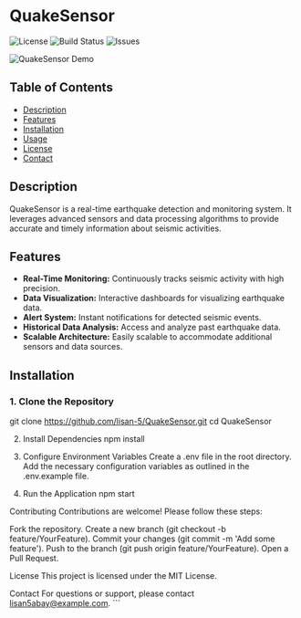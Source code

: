 # QuakeSensor

![License](https://img.shields.io/badge/License-MIT-blue.svg)
![Build Status](https://img.shields.io/github/actions/workflow/status/lisan-5/QuakeSensor/ci.yml?branch=main)
![Issues](https://img.shields.io/github/issues/lisan-5/QuakeSensor)

![QuakeSensor Demo](screenshots/demo.gif)

## Table of Contents

- [Description](#description)
- [Features](#features)
- [Installation](#installation)
- [Usage](#usage)
- [License](#license)
- [Contact](#contact)

## Description

QuakeSensor is a real-time earthquake detection and monitoring system. It leverages advanced sensors and data processing algorithms to provide accurate and timely information about seismic activities.

## Features

- **Real-Time Monitoring:** Continuously tracks seismic activity with high precision.
- **Data Visualization:** Interactive dashboards for visualizing earthquake data.
- **Alert System:** Instant notifications for detected seismic events.
- **Historical Data Analysis:** Access and analyze past earthquake data.
- **Scalable Architecture:** Easily scalable to accommodate additional sensors and data sources.

## Installation

### 1. Clone the Repository

git clone https://github.com/lisan-5/QuakeSensor.git
cd QuakeSensor

2. Install Dependencies
npm install

3. Configure Environment Variables
Create a .env file in the root directory.
Add the necessary configuration variables as outlined in the .env.example file.

4. Run the Application
npm start

Contributing
Contributions are welcome! Please follow these steps:

Fork the repository.
Create a new branch (git checkout -b feature/YourFeature).
Commit your changes (git commit -m 'Add some feature').
Push to the branch (git push origin feature/YourFeature).
Open a Pull Request.

License
This project is licensed under the MIT License.

Contact
For questions or support, please contact lisan5abay@example.com. ```
